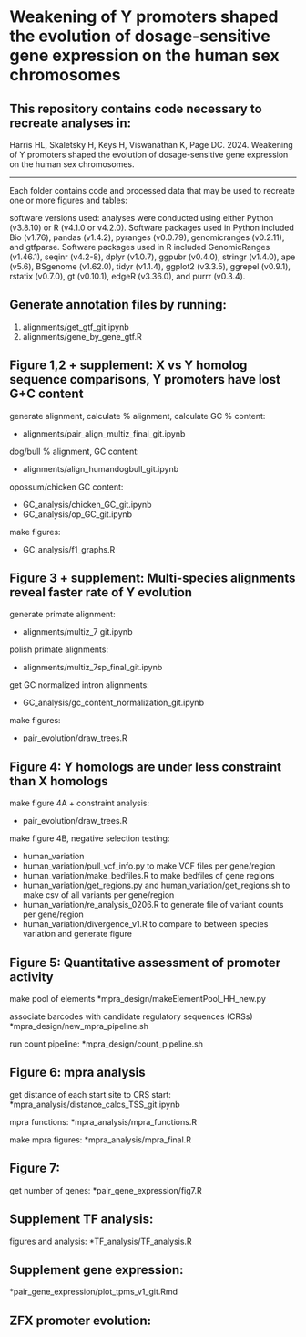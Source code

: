 # Weakening of Y promoters shaped the evolution of dosage-sensitive gene expression on the human sex chromosomes

## This repository contains code necessary to recreate analyses in: 

Harris HL, Skaletsky H, Keys H, Viswanathan K, Page DC. 2024. Weakening of Y promoters shaped the evolution of dosage-sensitive gene expression on the human sex chromosomes. 
___ 

Each folder contains code and processed data that may be used to recreate one or more figures and tables:  
 
software versions used: 
analyses were conducted using either Python (v3.8.10) or R (v4.1.0 or v4.2.0). Software packages used in Python included Bio (v1.76), pandas (v1.4.2), pyranges (v0.0.79), genomicranges (v0.2.11), and gtfparse. Software packages used in R included GenomicRanges (v1.46.1), seqinr (v4.2-8), dplyr (v1.0.7), ggpubr (v0.4.0), stringr (v1.4.0), ape (v5.6), BSgenome (v1.62.0), tidyr (v1.1.4), ggplot2 (v3.3.5), ggrepel (v0.9.1), rstatix (v0.7.0), gt (v0.10.1), edgeR (v3.36.0), and purrr (v0.3.4).

## Generate annotation files by running:
  1. alignments/get_gtf_git.ipynb
  2. alignments/gene_by_gene_gtf.R

## Figure 1,2 + supplement: X vs Y homolog sequence comparisons, Y promoters have lost G+C content 

 generate alignment, calculate % alignment, calculate GC % content:  
 * alignments/pair_align_multiz_final_git.ipynb

 dog/bull % alignment, GC content: 
 * alignments/align_humandogbull_git.ipynb 

 opossum/chicken GC content: 
 * GC_analysis/chicken_GC_git.ipynb
 * GC_analysis/op_GC_git.ipynb

 make figures:
 * GC_analysis/f1_graphs.R

## Figure 3 + supplement: Multi-species alignments reveal faster rate of Y evolution 

 generate primate alignment: 
 * alignments/multiz_7 git.ipynb

 polish primate alignments:
 * alignments/multiz_7sp_final_git.ipynb

 get GC normalized intron alignments: 
 * GC_analysis/gc_content_normalization_git.ipynb

 make figures:
 * pair_evolution/draw_trees.R 

## Figure 4: Y homologs are under less constraint than X homologs 

  make figure 4A + constraint analysis: 
  * pair_evolution/draw_trees.R 

  make figure 4B, negative selection testing: 
  * human_variation
  * human_variation/pull_vcf_info.py to make VCF files per gene/region 
  * human_variation/make_bedfiles.R to make bedfiles of gene regions
  * human_variation/get_regions.py and human_variation/get_regions.sh to make csv of all variants per gene/region
  * human_variation/re_analysis_0206.R to generate file of variant counts per gene/region
  * human_variation/divergence_v1.R to compare to between species variation and generate figure 


## Figure 5: Quantitative assessment of promoter activity

  make pool of elements
  *mpra_design/makeElementPool_HH_new.py

  associate barcodes with candidate regulatory sequences (CRSs)
  *mpra_design/new_mpra_pipeline.sh

  run count pipeline: 
  *mpra_design/count_pipeline.sh

## Figure 6: mpra analysis

  get distance of each start site to CRS start: 
  *mpra_analysis/distance_calcs_TSS_git.ipynb

  mpra functions: 
  *mpra_analysis/mpra_functions.R

  make mpra figures: 
  *mpra_analysis/mpra_final.R

## Figure 7: 
 get number of genes: 
 *pair_gene_expression/fig7.R

## Supplement TF analysis: 

 figures and analysis: 
 *TF_analysis/TF_analysis.R


## Supplement gene expression: 

 *pair_gene_expression/plot_tpms_v1_git.Rmd 
 
## ZFX promoter evolution: 

















